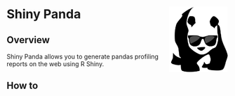 # Shiny Panda <img src='www/logo.png' align="right" height="150" /></a>

## Overview
Shiny Panda allows you to generate pandas profiling reports on the web using R
Shiny.

## How to